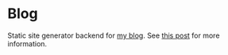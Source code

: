 Blog
====

Static site generator backend for [my blog][].  See [this post][hakyll-post]
for more information.

[my blog]: https://blog.jle.im
[hakyll-post]: https://blog.jle.im/entry/blog-rewrite-with-hakyll-and-purescript.html.
